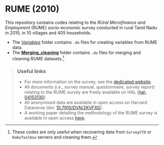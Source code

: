 # RUME (2010)

This repository contains codes relating to the *RUral Microfinance and Employment* (RUME) socio-economic survey conducted in rural Tamil Nadu in 2010, in 10 villages and 405 households.

* The [*Variables*](https://github.com/neemsis/RUME/tree/main/Variables) folder contains `.do` files for creating variables from RUME data.
* The [**Merging_cleaning**](https://github.com/neemsis/RUME/tree/main/Merging_cleaning) folder contains `.do` files for merging and cleaning RUME datasets.[^1]

[^1]: These codes are only useful when recovering data from `SurveyCTO` or `KoboToolbox` servers and cleaning them.

> ### Useful links
> 
> * For more information on the survey, see the [dedicated website](https://odriis.hypotheses.org/projects/data/rume).
> * All documents (i.e., survey manual, questionnaire, survey report) relating to the RUME survey are freely available on HAL ([hal-04153130](https://hal.science/hal-04153130)).
> * All anonymised data are available in open access on Harvard Dataverse (doi: [10.7910/DVN/2KVFXG](https://doi.org/10.7910/DVN/2KVFXG)).
> * A working paper detailing the methodology of the RUME survey is available in open access [here](https://dial.ird.fr/wp-content/uploads/2024/03/2024-02-NEEMSIS_data_context.pdf).
